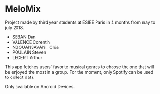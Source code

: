 # MeloMix

Project made by third year students at ESIEE Paris in 4 months from may to july 2018.

- SEBAN Dan
- VALENCE Corentin
- NGOUANSAVANH Cléa
- POULAIN Steven
- LECERT Arthur

This app fetches users' favorite musical genres to choose the one that will be enjoyed the most in a group.
For the moment, only Spotify can be used to collect data.

Only available on Android Devices.
